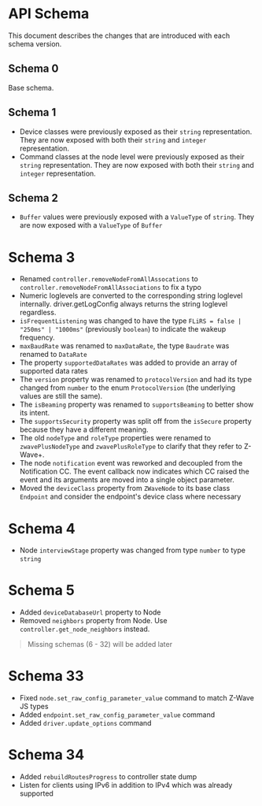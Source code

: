 # API Schema

This document describes the changes that are introduced with each schema version.

## Schema 0

Base schema.

## Schema 1

- Device classes were previously exposed as their `string` representation. They are now exposed with both their `string` and `integer` representation.
- Command classes at the node level were previously exposed as their `string` representation. They are now exposed with both their `string` and `integer` representation.

## Schema 2

- `Buffer` values were previously exposed with a `ValueType` of `string`. They are now exposed with a `ValueType` of `Buffer`

# Schema 3

- Renamed `controller.removeNodeFromAllAssocations` to `controller.removeNodeFromAllAssociations` to fix a typo
- Numeric loglevels are converted to the corresponding string loglevel internally. driver.getLogConfig always returns the string loglevel regardless.
- `isFrequentListening` was changed to have the type `FLiRS = false | "250ms" | "1000ms"` (previously `boolean`) to indicate the wakeup frequency.
- `maxBaudRate` was renamed to `maxDataRate`, the type `Baudrate` was renamed to `DataRate`
- The property `supportedDataRates` was added to provide an array of supported data rates
- The `version` property was renamed to `protocolVersion` and had its type changed from `number` to the enum `ProtocolVersion` (the underlying values are still the same).
- The `isBeaming` property was renamed to `supportsBeaming` to better show its intent.
- The `supportsSecurity` property was split off from the `isSecure` property because they have a different meaning.
- The old `nodeType` and `roleType` properties were renamed to `zwavePlusNodeType` and `zwavePlusRoleType` to clarify that they refer to Z-Wave+.
- The node `notification` event was reworked and decoupled from the Notification CC. The event callback now indicates which CC raised the event and its arguments are moved into a single object parameter.
- Moved the `deviceClass` property from `ZWaveNode` to its base class `Endpoint` and consider the endpoint's device class where necessary

# Schema 4

- Node `interviewStage` property was changed from type `number` to type `string`

# Schema 5

- Added `deviceDatabaseUrl` property to Node
- Removed `neighbors` property from Node. Use `controller.get_node_neighbors` instead.

> Missing schemas (6 - 32) will be added later

# Schema 33
- Fixed `node.set_raw_config_parameter_value` command to match Z-Wave JS types
- Added `endpoint.set_raw_config_parameter_value` command
- Added `driver.update_options` command

# Schema 34
- Added `rebuildRoutesProgress` to controller state dump
- Listen for clients using IPv6 in addition to IPv4 which was already supported
